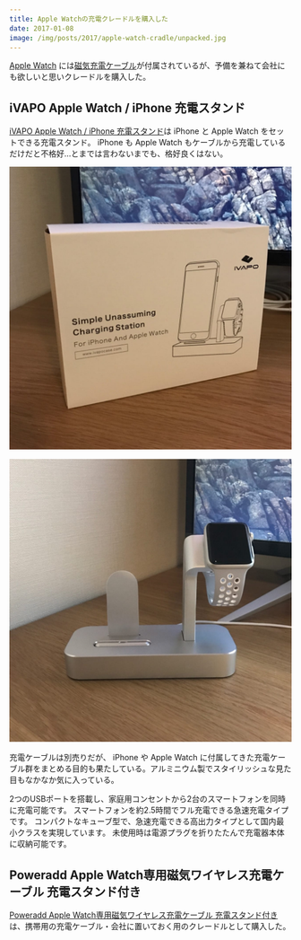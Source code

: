 ```yaml
---
title: Apple Watchの充電クレードルを購入した
date: 2017-01-08
image: /img/posts/2017/apple-watch-cradle/unpacked.jpg
---
```


[Apple Watch](/posts/2016/apple-watch-series-2.html) には[磁気充電ケーブル](http://www.apple.com/jp/shop/product/MKLG2AM/A/)が付属されているが、予備を兼ねて会社にも欲しいと思いクレードルを購入した。

## iVAPO Apple Watch / iPhone 充電スタンド

[iVAPO Apple Watch / iPhone 充電スタンド](https://www.amazon.co.jp/dp/B01MED4COA/?tag=1000ch-22)は iPhone と Apple Watch をセットできる充電スタンド。 iPhone も Apple Watch もケーブルから充電しているだけだと不格好…とまでは言わないまでも、格好良くはない。

![](/img/posts/2017/apple-watch-cradle/packed.jpg)

![](/img/posts/2017/apple-watch-cradle/unpacked.jpg)

充電ケーブルは別売りだが、 iPhone や Apple Watch に付属してきた充電ケーブル群をまとめる目的も果たしている。アルミニウム製でスタイリッシュな見た目もなかなか気に入っている。

<affiliate-link
  src="https://images-na.ssl-images-amazon.com/images/I/61Zwe4gZz3L._SX425_.jpg"
  href="https://www.amazon.co.jp/dp/B01M6UZOSO/"
  tag="1000ch-22"
  title="iVAPO Apple Watch / iPhone 充電スタンド アルミニウム製 充電クレードル 2in1充電スタンド Apple Watch Series 2/Series 1/Nike+/iPhone 7/iPhone 7 Plus/iPhone 6 Plus/iPhone 6s plus/iPhone 6/iPhone 6s/iPhone 5s/Samsung/Sony等のスマホ 全3色（シルバー）">
</affiliate-link>

<affiliate-link
  src="https://images-na.ssl-images-amazon.com/images/I/510KnSD3EKL._SX425_.jpg"
  href="エレコム USB急速充電器 iPhone&Android対応 USB2ポート 2.4A出力 折畳式プラグ ホワイト MPA-ACUEN000WH"
  tag="1000ch-22"
  title="">
  2つのUSBポートを搭載し、家庭用コンセントから2台のスマートフォンを同時に充電可能です。
  スマートフォンを約2.5時間でフル充電できる急速充電タイプです。
  コンパクトなキューブ型で、急速充電できる高出力タイプとして国内最小クラスを実現しています。
  未使用時は電源プラグを折りたたんで充電器本体に収納可能です。
</affiliate-link>

## Poweradd Apple Watch専用磁気ワイヤレス充電ケーブル 充電スタンド付き

[Poweradd Apple Watch専用磁気ワイヤレス充電ケーブル 充電スタンド付き](https://www.amazon.co.jp/dp/B01FD6HC2Y/?tag=1000ch-22)は、携帯用の充電ケーブル・会社に置いておく用のクレードルとして購入した。

<affiliate-link
  src="https://images-na.ssl-images-amazon.com/images/I/61bpU9BpbKL._SX425_.jpg"
  href="https://www.amazon.co.jp/dp/B01FD6HC2Y/"
  tag="1000ch-22"
  title="Poweradd Apple Watch専用磁気ワイヤレス充電ケーブル 充電スタンド付き">
</affiliate-link>
